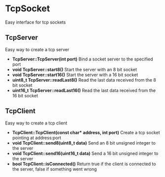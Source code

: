 # TcpSocket
Easy interface for tcp sockets

## TcpServer
Easy way to create a tcp server

+ **TcpServer::TcpServer(int port)** Bind a socket server to the specified port
+ **void TcpServer::start8()** Start the server with an 8 bit socket
+ **void TcpServer::start16()** Start the server with a 16 bit socket
+ **uint8_t TcpServer::readLast8()** Read the last data received from the 8 bit socket
+ **uint16_t TcpServer::readLast16()** Read the last data received from the 16 bit socket

## TcpClient
Easy way to create a tcp client

+ **TcpClient::TcpClient(const char\* address, int port)** Create a tcp socket pointing at address:port
+ **void TcpClient::send8(uint8_t data)** Send an 8 bit unsigned integer to the server
+ **void TcpClient::send16(uint16_t data)** Send a 16 bit unsigned integer to the server
+ **bool TcpClient::isConnected()** Return true if the client is connected to the server, false if something went wrong
